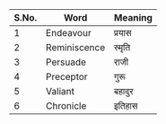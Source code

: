 |S.No.|Word|Meaning|
|-|-|-|
|1|Endeavour|प्रयास|
|2|Reminiscence|स्मृति|
|3|Persuade|राजी|
|4|Preceptor|गुरू|
|5|Valiant|बहादुर|
|6|Chronicle|इतिहास|
